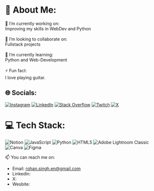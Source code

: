 # 💫 About Me:
🔭 I’m currently working on:<br>Improving my skills in WebDev and Python<br><br>👯 I’m looking to collaborate on:<br>Fullstack projects<br><br>🌱 I’m currently learning:<br>Python and Web-Development<br><br>⚡ Fun fact:<br>I love playing guitar.


## 🌐 Socials:
[![Instagram](https://img.shields.io/badge/Instagram-%23E4405F.svg?logo=Instagram&logoColor=white)](https://instagram.com/r0hansng/) [![LinkedIn](https://img.shields.io/badge/LinkedIn-%230077B5.svg?logo=linkedin&logoColor=white)](https://linkedin.com/in/rohansng/) [![Stack Overflow](https://img.shields.io/badge/-Stackoverflow-FE7A16?logo=stack-overflow&logoColor=white)](https://stackoverflow.com/users/25406211) [![Twitch](https://img.shields.io/badge/Twitch-%239146FF.svg?logo=Twitch&logoColor=white)](https://twitch.tv/playg0d_) [![X](https://img.shields.io/badge/X-black.svg?logo=X&logoColor=white)](https://x.com/r0hansng) 

# 💻 Tech Stack:
![Notion](https://img.shields.io/badge/Notion-%23000000.svg?style=flat-square&logo=notion&logoColor=white) ![JavaScript](https://img.shields.io/badge/javascript-%23323330.svg?style=flat-square&logo=javascript&logoColor=%23F7DF1E) ![Python](https://img.shields.io/badge/python-3670A0?style=flat-square&logo=python&logoColor=ffdd54) ![HTML5](https://img.shields.io/badge/html5-%23E34F26.svg?style=flat-square&logo=html5&logoColor=white) ![Adobe Lightroom Classic](https://img.shields.io/badge/Adobe%20Lightroom%20Classic-31A8FF.svg?style=flat-square&logo=Adobe%20Lightroom%20Classic&logoColor=white) ![Canva](https://img.shields.io/badge/Canva-%2300C4CC.svg?style=flat-square&logo=Canva&logoColor=white) ![Figma](https://img.shields.io/badge/figma-%23F24E1E.svg?style=flat-square&logo=figma&logoColor=white)


📫 You can reach me on:
- Email: rohan.singh.en@gmail.com
- Linkedin: 
- X: 
- Wesbite: 
